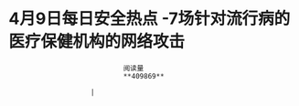 
# 4月9日每日安全热点 -7场针对流行病的医疗保健机构的网络攻击


                                阅读量   
                                **409869**
                            
                        |
                        
                                                                                    


